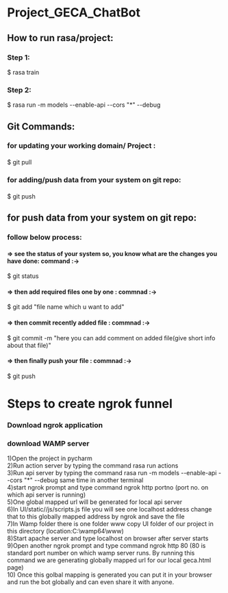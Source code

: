 # Project_GECA_ChatBot

## How to run rasa/project:
### Step 1: 
$ rasa train
### Step 2: 
$ rasa run -m models --enable-api --cors "*" --debug

## Git Commands:
### for updating your working domain/ Project :
####
$ git pull

### for adding/push data from your system on git repo:
#### 
$ git push

## for push data from your system on git repo:
### follow below process:
#### => see the status of your system so, you know what are the changes you have done: command :->      
$ git status
#### => then add required files one by one : commnad :-> 
$ git add "file name which u want to add"
#### => then commit recently added file : commnad :-> 
$ git commit -m  "here you can add comment on added file(give short info about that file)"
#### => then finally push your file : commnad :->
$ git push

# Steps to create ngrok funnel 
### Download ngrok application
### download WAMP server
1)Open the project in pycharm <br />
2)Run action server by typing the command rasa run actions <br />
3)Run api server by typing the command  rasa run -m models --enable-api --cors "*" --debug same time in another terminal <br />
4)start ngrok prompt and type command ngrok http portno (port no. on which api server is running) <br />
5)One global mapped url will be generated  for local api server <br />
6)In UI/static//js/scripts.js file you will see one localhost address change that to this globally mapped address by ngrok and save the file <br /> 
7)In Wamp folder there is one folder www copy UI folder of our project in this directory (location:C:\wamp64\www) <br />
8)Start apache server and type localhost on browser after server starts<br />
9)Open another ngrok prompt and type command ngrok http 80 (80 is standard port number on which wamp server runs. By running this command we are generating globally mapped url for our local geca.html page)  <br />
10) Once this golbal mapping is generated you can put it in your browser and run the bot globally and can even share it with anyone. 
<br />


